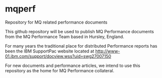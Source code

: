 # mqperf
Repository for MQ related performance documents

This github repository will be used to publish MQ Performance documents from the MQ Performance Team based in Hursley, England.

For many years the traditional place for distributed Performance reports has been the IBM SupportPac website located at
http://www-01.ibm.com/support/docview.wss?uid=swg27007150

For new documents and performance articles, we intend to use this repository as the home for MQ Performance collateral.
